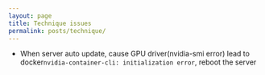 ```yaml
---
layout: page
title: Technique issues
permalink: posts/technique/
---
```


- When server auto update, cause GPU driver(nvidia-smi error) lead to docker`nvidia-container-cli: initialization error`, reboot the server
